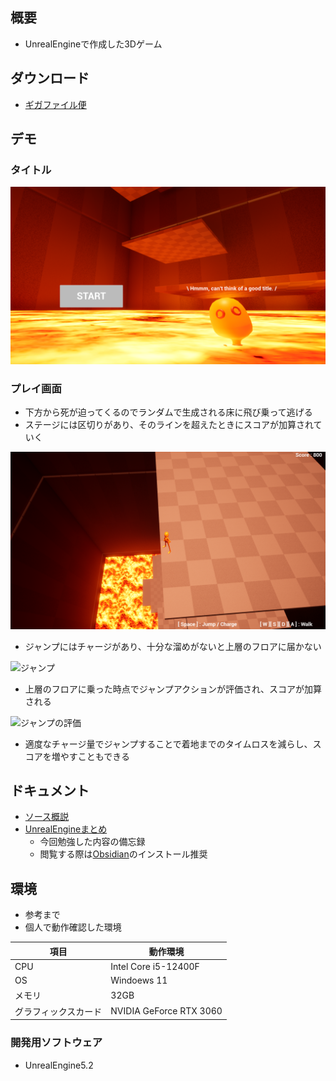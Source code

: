 ## 概要

- UnrealEngineで作成した3Dゲーム

## ダウンロード

- [ギガファイル便](https://98.gigafile.nu/0809-e1c0c53d6987735073462009a9e9a39cc)

## デモ

### タイトル

![タイトル](./Document/Image/GameTitle.png)

### プレイ画面

- 下方から死が迫ってくるのでランダムで生成される床に飛び乗って逃げる
- ステージには区切りがあり、そのラインを超えたときにスコアが加算されていく

![ステージ](./Document/Image/GameStage.png)

- ジャンプにはチャージがあり、十分な溜めがないと上層のフロアに届かない

![ジャンプ](./Document/Image/JumpAction.gif)

- 上層のフロアに乗った時点でジャンプアクションが評価され、スコアが加算される

![ジャンプの評価](./Document/Image/Evaluation.gif)

- 適度なチャージ量でジャンプすることで着地までのタイムロスを減らし、スコアを増やすこともできる

## ドキュメント

- [ソース概説](./Document/Source/about.md)
- [UnrealEngineまとめ](./Document/UnrealEngine/index.md)
  - 今回勉強した内容の備忘録
  - 閲覧する際は[Obsidian](https://obsidian.md/)のインストール推奨

## 環境

- 参考まで
- 個人で動作確認した環境

| 項目 | 動作環境 |
| --- | --- |
| CPU | Intel Core i5-12400F |
| OS | Windoews 11 |
| メモリ | 32GB |
| グラフィックスカード | NVIDIA GeForce RTX 3060 |

### 開発用ソフトウェア

- UnrealEngine5.2